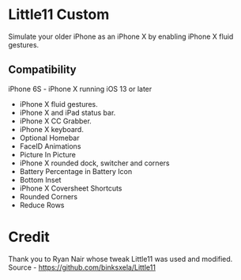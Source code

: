 # Little11 Custom

Simulate your older iPhone as an iPhone X by enabling iPhone X fluid gestures.

## Compatibility

iPhone 6S - iPhone X running iOS 13 or later

* iPhone X fluid gestures.
* iPhone X and iPad status bar.
* iPhone X CC Grabber.
* iPhone X keyboard.
* Optional Homebar
* FaceID Animations
* Picture In Picture
* iPhone X rounded dock, switcher and corners
* Battery Percentage in Battery Icon
* Bottom Inset
* iPhone X Coversheet Shortcuts 
* Rounded Corners
* Reduce Rows

# Credit
Thank you to Ryan Nair whose tweak Little11 was used and modified. Source - https://github.com/binksxela/Little11

